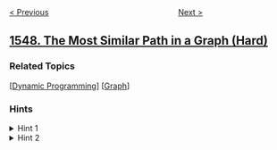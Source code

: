 <!--|This file generated by command(leetcode description); DO NOT EDIT.    |-->
<!--+----------------------------------------------------------------------+-->
<!--|@author    awesee <openset.wang@gmail.com>                           |-->
<!--|@link      https://github.com/awesee                                 |-->
<!--|@home      https://github.com/awesee/leetcode                        |-->
<!--+----------------------------------------------------------------------+-->

[< Previous](../minimum-cost-to-cut-a-stick "Minimum Cost to Cut a Stick")
　　　　　　　　　　　　　　　　
[Next >](../the-most-recent-orders-for-each-product "The Most Recent Orders for Each Product")

## [1548. The Most Similar Path in a Graph (Hard)](https://leetcode.com/problems/the-most-similar-path-in-a-graph "图中最相似的路径")



### Related Topics
  [[Dynamic Programming](../../tag/dynamic-programming/README.md)]
  [[Graph](../../tag/graph/README.md)]

### Hints
<details>
<summary>Hint 1</summary>
Create an array dp where dp[i][j] is the min edit distance for the path starting at node i and compared to index j of the targetPath.
</details>

<details>
<summary>Hint 2</summary>
Traverse the dp array to obtain a valid answer.
</details>
